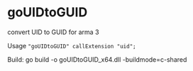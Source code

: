 # goUIDtoGUID
convert UID to GUID for arma 3

Usage 
	```
	"goUIDtoGUID" callExtension "uid";
	```
	
Build:
    go build -o goUIDtoGUID_x64.dll -buildmode=c-shared

